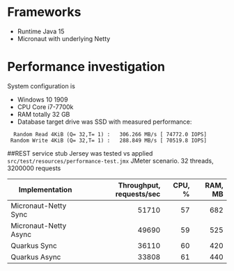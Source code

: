 # Frameworks

* Runtime Java 15
* Micronaut with underlying Netty  

# Performance investigation

System configuration is
- Windows 10 1909
- CPU Core i7-7700k
- RAM totally 32 GB
- Database target drive was SSD  with measured performance:
```  
  Random Read 4KiB (Q= 32,T= 1) :   306.266 MB/s [ 74772.0 IOPS]
 Random Write 4KiB (Q= 32,T= 1) :   288.849 MB/s [ 70519.8 IOPS]
```

##REST service stub
Jersey was tested vs applied  `src/test/resources/performance-test.jmx` JMeter scenario.
32 threads, 3200000 requests

Implementation | Throughput, requests/sec | CPU, % | RAM, MB  
 --- | ---: | ---: | ---:
Micronaut-Netty Sync | 51710 | 57 | 682
Micronaut-Netty Async | 49690 | 59 | 525
Quarkus Sync | 36110 | 60 | 420
Quarkus Async | 33808 | 61 | 440 
